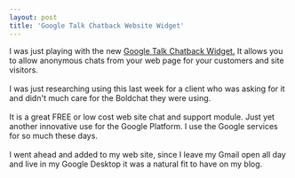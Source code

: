 ```yaml
---
layout: post
title: 'Google Talk Chatback Website Widget'
---
```

I was just playing with the new <a href="http://googletalk.blogspot.com/2008/02/google-talk-chatback.html">Google Talk Chatback Widget.</a>  It allows you to allow anonymous chats from your web page for your customers and site visitors. <br /><br />I was just researching using this last week for a client who was asking for it and didn't much care for the Boldchat they were using.<br /><br />It is a great FREE or low cost web site chat and support module.  Just yet another innovative use for the Google Platform.  I use the Google services for so much these days.<br /><br />I went ahead and added to my web site, since I leave my Gmail open all day and live in my Google Desktop it was a natural fit to have on my blog.